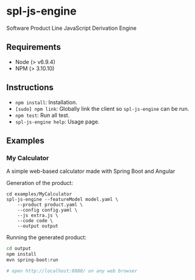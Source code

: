 # spl-js-engine
Software Product Line JavaScript Derivation Engine

## Requirements

* Node (> v6.9.4)
* NPM (> 3.10.10)

## Instructions

* `npm install`: Installation.
* `[sudo] npm link`: Globally link the client so `spl-js-engine` can be run.
* `npm test`: Run all test.
* `spl-js-engine help`: Usage page.

## Examples

### My Calculator

A simple web-based calculator made with Spring Boot and Angular

Generation of the product:

```
cd examples/MyCalculator
spl-js-engine --featureModel model.yaml \
    --product product.yaml \
    --config config.yaml \
    --js extra.js \
    --code code \
    --output output
```

Running the generated product:

```bash
cd output
npm install
mvn spring-boot:run

# open http://localhost:8080/ on any web browser
```
